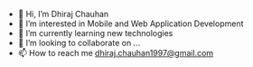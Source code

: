 - 👋 Hi, I’m Dhiraj Chauhan
- 👀 I’m interested in Mobile and Web Application Development 
- 🌱 I’m currently learning new technologies 
- 💞️ I’m looking to collaborate on ...
- 📫 How to reach me dhiraj.chauhan1997@gmail.com

<!---
DhirajChauhan1997/DhirajChauhan1997 is a ✨ special ✨ repository because its `README.md` (this file) appears on your GitHub profile.
You can click the Preview link to take a look at your changes.
--->
